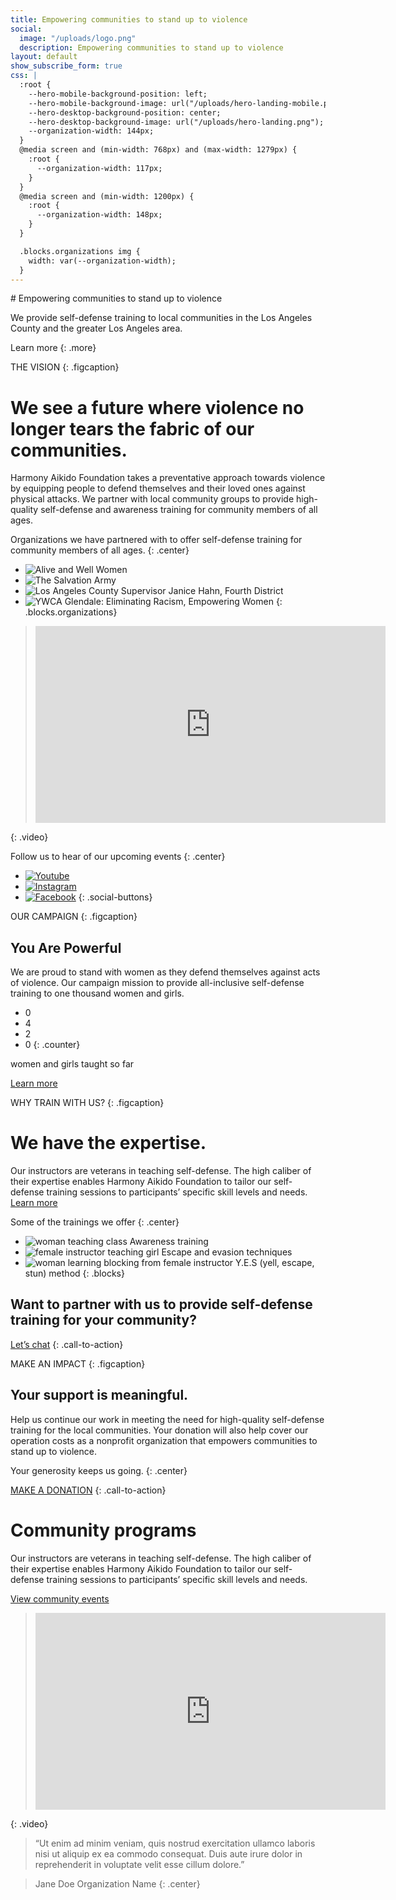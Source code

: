 ```yaml
---
title: Empowering communities to stand up to violence
social:
  image: "/uploads/logo.png"
  description: Empowering communities to stand up to violence
layout: default
show_subscribe_form: true
css: |
  :root {
    --hero-mobile-background-position: left;
    --hero-mobile-background-image: url("/uploads/hero-landing-mobile.png");
    --hero-desktop-background-position: center;
    --hero-desktop-background-image: url("/uploads/hero-landing.png");
    --organization-width: 144px;
  }
  @media screen and (min-width: 768px) and (max-width: 1279px) {
    :root {
      --organization-width: 117px;
    }
  }
  @media screen and (min-width: 1200px) {
    :root {
      --organization-width: 148px;
    }
  }

  .blocks.organizations img {
    width: var(--organization-width);
  }
---
```


<section class="hero">
# Empowering communities to stand up to violence

We provide self-defense training to local communities in the Los Angeles County and the greater Los Angeles area.

Learn more
{: .more}
</section>

THE VISION
{: .figcaption}

# We see a future where violence no longer tears the fabric of our communities.

Harmony Aikido Foundation takes a preventative approach towards violence by equipping people to defend themselves and their loved ones against physical attacks. We partner with local community groups to provide high-quality self-defense and awareness training for community members of all ages.

Organizations we have partnered with to offer self-defense training for community members of all ages. 
{: .center}

* ![Alive and Well Women](/uploads/org-alive-and-well.svg)
* ![The Salvation Army](/uploads/org-salvation-army.svg)
* ![Los Angeles County Supervisor Janice Hahn, Fourth District](/uploads/org-janice-hahn.svg)
* ![YWCA Glendale: Eliminating Racism, Empowering Women](/uploads/org-glendale-ywca.svg)
{: .blocks.organizations}

> <iframe width="560" height="315" src="https://www.youtube-nocookie.com/embed/04HIRa8TnNA?controls=0" frameborder="0" allowfullscreen></iframe>
{: .video}

Follow us to hear of our upcoming events
{: .center}

* [![Youtube](/uploads/icon-youtube.svg)](https://go.hafusa.org/youtube-hafusaorg)
* [![Instagram](/uploads/icon-instagram.svg)](https://www.instagram.com/hafusaorg)
* [![Facebook](/uploads/icon-facebook.svg)](https://www.facebook.com/hafusaorg)
{: .social-buttons}


<section class="hero you-are-powerful">
OUR CAMPAIGN
{: .figcaption}

# You Are Powerful

We are proud to stand with women as they defend themselves against acts of violence.  Our campaign mission to provide all-inclusive self-defense training to one thousand women and girls.  

* 0
* 4
* 2
* 0
{: .counter}

women and girls taught so far

[Learn more](/you-are-powerful)
</section>

WHY TRAIN WITH US?
{: .figcaption}

# We have the expertise.

Our instructors are veterans in teaching self-defense.  The high caliber of their expertise enables Harmony Aikido Foundation to tailor our self-defense training sessions to participants’ specific skill levels and needs.  [Learn more](/about)

Some of the trainings we offer
{: .center}

* ![woman teaching class](/uploads/classes-1.png)
  Awareness training
* ![female instructor teaching girl](/uploads/classes-2.png)
  Escape and evasion techniques
* ![woman learning blocking from female instructor](/uploads/classes-3.png)
  Y.E.S (yell, escape, stun) method
{: .blocks}

## Want to partner with us to provide self-defense training for your community?

[Let’s chat](/contact)
{: .call-to-action}

<section class="hero support">
MAKE AN IMPACT
{: .figcaption}

# Your support is meaningful.

Help us continue our work in meeting the need for high-quality self-defense training for the local communities. Your donation will also help cover our operation costs as a nonprofit organization that empowers communities to stand up to violence.

Your generosity keeps us going.
{: .center}

[MAKE A DONATION](/support)
{: .call-to-action}
</section>

# Community programs

Our instructors are veterans in teaching self-defense.  The high caliber of their expertise enables Harmony Aikido Foundation to tailor our self-defense training sessions to participants’ specific skill levels and needs.

[View community events](/community-events)

> <iframe width="560" height="315" src="https://www.youtube-nocookie.com/embed/04HIRa8TnNA?controls=0" frameborder="0" allowfullscreen></iframe>
{: .video}

> “Ut enim ad minim veniam, quis nostrud exercitation ullamco laboris nisi ut aliquip ex ea commodo consequat. Duis aute irure dolor in reprehenderit in voluptate velit esse cillum dolore.”

> Jane Doe
> Organization Name
{: .center}